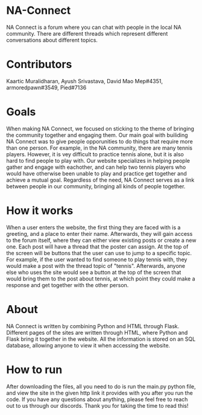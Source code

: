 # NA-Connect
NA Connect is a forum where you can chat with people in the local NA community. There are different threads which represent different conversations about different topics.

# Contributors
Kaartic Muralidharan, Ayush Srivastava, David Mao
Mep#4351, armoredpawn#3549, Pied#7136

# Goals
When making NA Connect, we focused on sticking to the theme of bringing the community together and engaging them. Our main goal with builiding NA Connect was to give people opporunities to do things that require more than one person. For example, in the NA community, there are many tennis players. However, it is vey difficult to practice tennis alone, but it is also hard to find people to play with. Our website specializes in helping people gather and engage with eachother, and can help two tennis players who would have otherwise been unable to play and practice get together and achieve a mutual goal. Regardless of the need, NA Connect serves as a link between people in our community, bringing all kinds of people together.

# How it works
When a user enters the website, the first thing they are faced with is a greeting, and a place to enter their name. Afterwards, they will gain access to the forum itself, where they can either view existing posts or create a new one. Each post will have a thread that the poster can assign. At the top of the screen will be buttons that the user can use to jump to a specific topic. For example, if the user wanted to find someone to play tennis with, they would make a post with the thread topic of "tennis". Afterwards, anyone else who uses the site would see a button at the top of the screen that would bring them to the post about tennis, at which point they could make a response and get together with the other person.

# About
NA Connect is written by combining Python and HTML through Flask. Different pages of the sites are written through HTML, where Python and Flask bring it together in the website. All the information is stored on an SQL database, allowing anyone to view it when accessing the website.

# How to run
After downloading the files, all you need to do is run the main.py python file, and view the site in the given http link it provides with you after you run the code. If you have any questions about anything, please feel free to reach out to us through our discords. Thank you for taking the time to read this!
